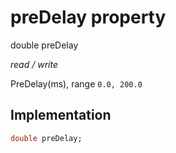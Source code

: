 


# preDelay property







double preDelay
  
_<span class="feature">read / write</span>_



<p>PreDelay(ms), range <code>0.0, 200.0</code></p>



## Implementation

```dart
double preDelay;
```







